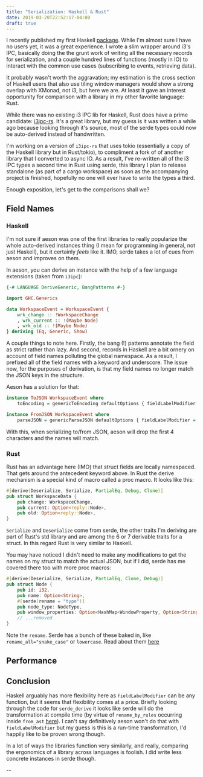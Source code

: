 ```yaml
---
title: "Serialization: Haskell & Rust"
date: 2019-03-20T22:52:17-04:00
draft: true
---
```


I recently published my first Haskell [package](https://hackage.haskell.org/package/i3ipc-0.1.0.0). While I'm almost sure I have no users yet, it was a great experience. I wrote a slim wrapper around i3's IPC, basically doing the the grunt work of writing all the necessary records for serialization, and a couple hundred lines of functions (mostly in IO) to interact with the common use cases (subscribing to events, retrieving data).

It probably wasn't worth the aggravation; my estimation is the cross section of Haskell users that also use tiling window managers would show a strong overlap with XMonad, not i3, but here we are. At least it gave an interest opportunity for comparison with a library in my other favorite language: Rust.

While there was no existing i3 IPC lib for Haskell, Rust does have a prime candidate: [i3ipc-rs](https://github.com/tmerr/i3ipc-rs/). It's a great library, but my guess is it was written a while ago because looking through it's source, most of the serde types could now be auto-derived instead of handwritten.

I'm working on a version of `i3ipc-rs` that uses tokio (essentially a copy of the Haskell library but in Rust/tokio), to compliment a fork of of another library that I converted to async IO. As a result, I've re-written all of the i3 IPC types a second time in Rust using serde, this library I plan to release standalone (as part of a cargo workspace) as soon as the accompanying project is finished, hopefully no one will ever have to write the types a third.

Enough exposition, let's get to the comparisons shall we?

## Field Names

### Haskell

I'm not sure if aeson was one of the first libraries to really popularize the whole auto-derived instances thing (I mean for programming in general, not just Haskell), but it certainly _feels_ like it. IMO, serde takes a lot of cues from aeson and improves on them.

In aeson, you can derive an instance with the help of a few language extensions (taken from `i3ipc`):

```haskell
{-# LANGUAGE DeriveGeneric, BangPatterns #-}

import GHC.Generics

data WorkspaceEvent = WorkspaceEvent {
    wrk_change :: !WorkspaceChange
    , wrk_current :: !(Maybe Node)
    , wrk_old :: !(Maybe Node)
} deriving (Eq, Generic, Show)

```

A couple things to note here. Firstly, the bang (!) patterns annotate the field as strict rather than lazy. And second, records in Haskell are a bit ornery on account of field names polluting the global namespace. As a result, I prefixed all of the field names with a keyword and underscore. The issue now, for the purposes of derivation, is that my field names no longer match the JSON keys in the structure.

Aeson has a solution for that:

```haskell
instance ToJSON WorkspaceEvent where
    toEncoding = genericToEncoding defaultOptions { fieldLabelModifier = drop 4 }

instance FromJSON WorkspaceEvent where
    parseJSON = genericParseJSON defaultOptions { fieldLabelModifier = drop 4 }
```

With this, when serializing to/from JSON, aeson will drop the first 4 characters and the names will match.

### Rust

Rust has an advantage here (IMO) that struct fields are locally namespaced. That gets around the antecedent keyword above. In Rust the derive mechanism is a special kind of macro called a proc macro. It looks like this:

```rust
#[derive(Deserialize, Serialize, PartialEq, Debug, Clone)]
pub struct WorkspaceData {
    pub change: WorkspaceChange,
    pub current: Option<reply::Node>,
    pub old: Option<reply::Node>,
}
```

`Serialize` and `Deserialize` come from serde, the other traits I'm deriving are part of Rust's std library and are among the 6 or 7 derivable traits for a struct. In this regard Rust is very similar to Haskell.

You may have noticed I didn't need to make any modifications to get the names on my struct to match the actual JSON, but if I did, serde has me covered there too with more proc macros:

```rust
#[derive(Deserialize, Serialize, PartialEq, Clone, Debug)]
pub struct Node {
    pub id: i32,
    pub name: Option<String>,
    #[serde(rename = "type")]
    pub node_type: NodeType,
    pub window_properties: Option<HashMap<WindowProperty, Option<String>>>,
    // ...removed
}
```

Note the `rename`. Serde has a bunch of these baked in, like `rename_all="snake_case"` or `lowercase`. Read about them [here](https://serde.rs/variant-attrs.html)

## Performance

## Conclusion

Haskell arguably has more flexibility here as `fieldLabelModifier` can be any function, but it seems that flexibility comes at a price. Briefly looking through the code for `serde_derive` it looks like serde will do the transformation at compile time (by virtue of `rename_by_rules` occurring inside `from_ast` [here](https://github.com/serde-rs/serde/blob/fa854a21083b06f509c537190550555e5473644f/serde_derive/src/internals/attr.rs#L1159)). I can't say definitively aeson won't do that with `fieldLabelModifier` but my guess is this is a run-time transformation, I'd happily like to be proven wrong though.

In a lot of ways the libraries function very similarly, and really, comparing the ergonomics of a library across languages is foolish. I did write less concrete instances in serde though.

--
